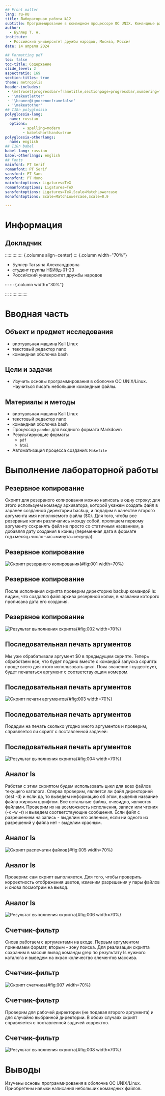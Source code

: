 ```yaml
---
## Front matter
lang: ru-RU
title: Лабораторная работа №12
subtitle: Программирование в командном процессоре ОС UNIX. Командные файлы
author:
  - Буллер Т. А.
institute:
  - Российский университет дружбы народов, Москва, Россия
date: 14 апреля 2024

## Formatting pdf
toc: false
toc-title: Содержание
slide_level: 2
aspectratio: 169
section-titles: true
theme: metropolis
header-includes:
 - \metroset{progressbar=frametitle,sectionpage=progressbar,numbering=fraction}
 - '\makeatletter'
 - '\beamer@ignorenonframefalse'
 - '\makeatother'
## I18n polyglossia
polyglossia-lang:
  name: russian
  options:
        - spelling=modern
        - babelshorthands=true
polyglossia-otherlangs:
  name: english
## I18n babel
babel-lang: russian
babel-otherlangs: english
## Fonts
mainfont: PT Serif
romanfont: PT Serif
sansfont: PT Sans
monofont: PT Mono
mainfontoptions: Ligatures=TeX
romanfontoptions: Ligatures=TeX
sansfontoptions: Ligatures=TeX,Scale=MatchLowercase
monofontoptions: Scale=MatchLowercase,Scale=0.9

---
```


# Информация

## Докладчик

:::::::::::::: {.columns align=center}
::: {.column width="70%"}

  * Буллер Татьяна Александровна
  * студент группы  НБИбд-01-23
  * Российский университет дружбы народов

:::
::: {.column width="30%"}


:::
::::::::::::::
# Вводная часть

## Объект и предмет исследования

- виртуальная машина Kali Linux
- текстовый редактор nano
- командная оболочка bash

## Цели и задачи

- Изучить основы программирования в оболочке ОС UNIX/Linux. Научиться писать
небольшие командные файлы.

## Материалы и методы

- виртуальная машина Kali Linux
- текстовый редактор nano
- командная оболочка bash
- Процессор `pandoc` для входного формата Markdown
- Результирующие форматы
	- `pdf`
	- `html`
- Автоматизация процесса создания: `Makefile`

# Выполнение лабораторной работы

## Резервное копирование

Скрипт для резервного копирования можно написать в одну строку: для этого используем команду архиватора, которой укажем создать файл в заранее созданной директории backup, и подадим в качестве второго аргумента имя исполняемого файла ($0). Для того, чтобы все резервные копии различались можду собой, пропишем первому аргументу сохранять файл не просто со статичным названием, а добавляя дату создания в конец (переменная дата в формате год+месяц+число-час+минута+секунда).

## Резервное копирование

![Скрипт резервного копирования](image/1.png){#fig:001 width=70%}

## Резервное копирование

После исполнения скрипта проверим директорию backup командой ls: видим, что создался файл архива резервной копии, в названии которого прописана дата его создания.

## Резервное копирование

![Результат выполнения скрипта](image/2.png){#fig:002 width=70%}

## Последовательная печать аргументов

Мы уже обрабатывали аргумент $0 в предыдущем скрипте. Теперь обработаем все, что будет подано вместе с командой запуска скрипта: проще всего для этого использовать цикл. Пока значение i существует, будет печататься аргумент с соответствующим номером.

## Последовательная печать аргументов

![Скрипт печати аргументов](image/3.png){#fig:003 width=70%}

## Последовательная печать аргументов

Подадим на печать сколько угодно много аргументов и проверим, справляется ли скрипт с поставленной задачей:

## Последовательная печать аргументов

![Результат выполнения скрипта](image/4.png){#fig:004 width=70%}

## Аналог ls

Работая с этим скриптом будем использовать цикл для всех файлов текущего каталога. Сперва проверим, является ли файл директорией (test -d) и если да, то выведем информацию об этом, выделив название файла жирным шрифтом.
Все остальные файлы, очевидно, являются файлами. Проверим их на возможность исполнения, записи или чтения (-х -w -r) и выведем соответствующие сообщения. Если файл с разрешением на запись - выделим его зеленым, если ни одного из разрешений у файла нет - выделим красным.

## Аналог ls

![Скрипт распечатки файлов](image/5.png){#fig:005 width=70%}

## Аналог ls

Проверим: сам скрипт выполняется. Для того, чтобы проверить корректность отображения цветов, изменим разрешения у пары файлов и снова посмотрим на вывод.

## Аналог ls

![Результат выполнения скрипта](image/6.png){#fig:006 width=70%}

## Счетчик-фильтр

Снова работаем с аргументами на входе. Первым аргументом принимаем формат, вторым - зону поиска. Для реализации скрипта сохраним в массив вывод команды grep по результату ls нужного каталога и выведем на экран количество элементов массива.

## Счетчик-фильтр

![Скрипт счетчика](image/7.png){#fig:007 width=70%}

## Счетчик-фильтр

Проверим для рабочей директории (не подавая второго аргумента) и для случайно выбранной директории. В обоих случаях скрипт справляется с поставленной задачей корректно.

## Счетчик-фильтр

![Результат выполнения скрипта](image/8.png){#fig:008 width=70%}

# Выводы

Изучены основы программирования в оболочке ОС UNIX/Linux. Приобретены навыки написания небольших командных файлов.


